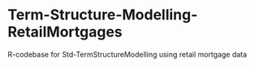 # Term-Structure-Modelling-RetailMortgages
R-codebase for Std-TermStructureModelling using retail mortgage data
